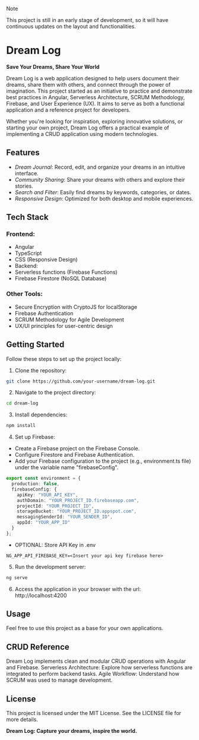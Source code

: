 > [!NOTE]
> This project is still in an early stage of development, so it will have continuous updates on the layout and functionalities.
# Dream Log
**Save Your Dreams, Share Your World**

Dream Log is a web application designed to help users document their dreams, share them with others, and connect through the power of imagination. This project started as an initiative to practice and demonstrate best practices in Angular, Serverless Architecture, SCRUM Methodology, Firebase, and User Experience (UX). It aims to serve as both a functional application and a reference project for developers.

Whether you're looking for inspiration, exploring innovative solutions, or starting your own project, Dream Log offers a practical example of implementing a CRUD application using modern technologies.

## Features
+ _Dream Journal_: Record, edit, and organize your dreams in an intuitive interface.
+ _Community Sharing_: Share your dreams with others and explore their stories.
+ _Search and Filter_: Easily find dreams by keywords, categories, or dates.
+ _Responsive Design_: Optimized for both desktop and mobile experiences.
## Tech Stack
### Frontend:
+ Angular
+ TypeScript
+ CSS (Responsive Design)
+ Backend:
+ Serverless functions (Firebase Functions)
+ Firebase Firestore (NoSQL Database)
### Other Tools:
+ Secure Encryption with CryptoJS for localStorage
+ Firebase Authentication
+ SCRUM Methodology for Agile Development
+ UX/UI principles for user-centric design

## Getting Started
Follow these steps to set up the project locally:

1. Clone the repository:

````bash
git clone https://github.com/your-username/dream-log.git  
````
2. Navigate to the project directory:

````bash
cd dream-log  
````

3. Install dependencies:

````bash
npm install
````
4. Set up Firebase:
- Create a Firebase project on the Firebase Console.
- Configure Firestore and Firebase Authentication.
- Add your Firebase configuration to the project (e.g., environment.ts file) under the variable name "firebaseConfig".
````typescript
export const environment = {
  production: false,
  firebaseConfig: {
    apiKey: "YOUR_API_KEY",
    authDomain: "YOUR_PROJECT_ID.firebaseapp.com",
    projectId: "YOUR_PROJECT_ID",
    storageBucket: "YOUR_PROJECT_ID.appspot.com",
    messagingSenderId: "YOUR_SENDER_ID",
    appId: "YOUR_APP_ID"
  }
};
````
- OPTIONAL: Store API Key in .env
````env
NG_APP_API_FIREBASE_KEY=<Insert your api key firebase here>
````

5. Run the development server:

```bash
ng serve
````  

6. Access the application in your browser with the url: http://localhost:4200

## Usage
Feel free to use this project as a base for your own applications.

## CRUD Reference
Dream Log implements clean and modular CRUD operations with Angular and Firebase.
Serverless Architecture: Explore how serverless functions are integrated to perform backend tasks.
Agile Workflow: Understand how SCRUM was used to manage development.

## License
This project is licensed under the MIT License. See the LICENSE file for more details.

**Dream Log: Capture your dreams, inspire the world.**
